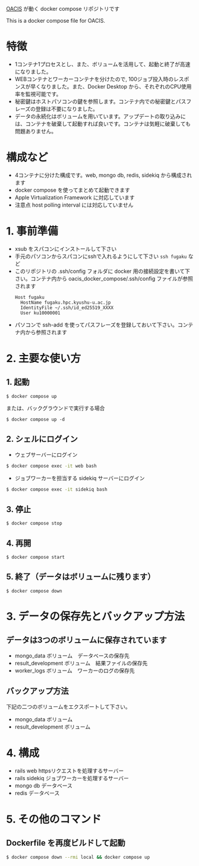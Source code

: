 [OACIS](https://github.com/crest-cassia/oacis) が動く docker compose リポジトリです

This is a docker compose file for OACIS.

# 特徴
- 1コンテナ1プロセスとし、また、ボリュームを活用して、起動と終了が高速になりました。
- WEBコンテナとワーカーコンテナを分けたので, 100ジョブ投入時のレスポンスが早くなりました。また、Docker Desktop から、それぞれのCPU使用率を監視可能です。
- 秘密鍵はホストパソコンの鍵を参照します。コンテナ内での秘密鍵とパスフレーズの登録は不要になりました。
- データの永続化はボリュームを用いています。アップデートの取り込みには、コンテナを破棄して起動すれば良いです。コンテナは気軽に破棄しても問題ありません。

# 構成など
- 4コンテナに分けた構成です。web, mongo db, redis, sidekiq から構成されます
- docker compose を使ってまとめて起動できます
- Apple Virtualization Framework に対応しています
- 注意点 host polling interval には対応していません

# 1. 事前準備
- xsub をスパコンにインストールして下さい
- 手元のパソコンからスパコンにsshで入れるようにして下さい `ssh fugaku` など
- このリポジトリの .ssh/config フォルダに docker 用の接続設定を書いて下さい。コンテナ内から oacis_docker_compose/.ssh/config ファイルが参照されます
  ```ssh-config
  Host fugaku
    HostName fugaku.hpc.kyushu-u.ac.jp
    IdentityFile ~/.ssh/id_ed25519_XXXX
    User ku10000001
  ```
- パソコンで ssh-add を使ってパスフレーズを登録しておいて下さい。コンテナ内から参照されます

# 2. 主要な使い方
## 1. 起動
```shell
$ docker compose up
```
または、バックグラウンドで実行する場合
```shell
$ docker compose up -d
```

## 2. シェルにログイン
- ウェブサーバーにログイン
```zsh
$ docker compose exec -it web bash
```

- ジョブワーカーを担当する sidekiq サーバーにログイン
```zsh
$ docker compose exec -it sidekiq bash
```

## 3. 停止
```shell
$ docker compose stop
```

## 4. 再開
```shell
$ docker compose start
```

## 5. 終了（データはボリュームに残ります）
```shell
$ docker compose down
```

# 3. データの保存先とバックアップ方法
## データは3つのボリュームに保存されています
- mongo_data ボリューム　データベースの保存先
- result_development ボリューム　結果ファイルの保存先
- worker_logs ボリューム　ワーカーのログの保存先

## バックアップ方法
下記の二つのボリュームをエクスポートして下さい。
- mongo_data ボリューム
- result_development ボリューム

# 4. 構成
- rails web httpsリクエストを処理するサーバー
- rails sidekiq ジョブワーカーを処理するサーバー
- mongo db データベース
- redis データベース

# 5. その他のコマンド
## Dockerfile を再度ビルドして起動
```zsh
$ docker compose down --rmi local && docker compose up
```
